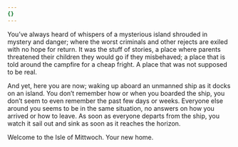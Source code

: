 ```yaml
---
{}
---
```

You’ve always heard of whispers of a mysterious island shrouded in mystery and danger; where the worst criminals and other rejects are exiled with no hope for return. It was the stuff of stories, a place where parents threatened their children they would go if they misbehaved; a place that is told around the campfire for a cheap fright. A place that was not supposed to be real.

And yet, here you are now; waking up aboard an unmanned ship as it docks on an island. You don’t remember how or when you boarded the ship, you don’t seem to even remember the past few days or weeks. Everyone else around you seems to be in the same situation, no answers on how you arrived or how to leave. As soon as everyone departs from the ship, you watch it sail out and sink as soon as it reaches the horizon. 

Welcome to the Isle of Mittwoch. Your new home.